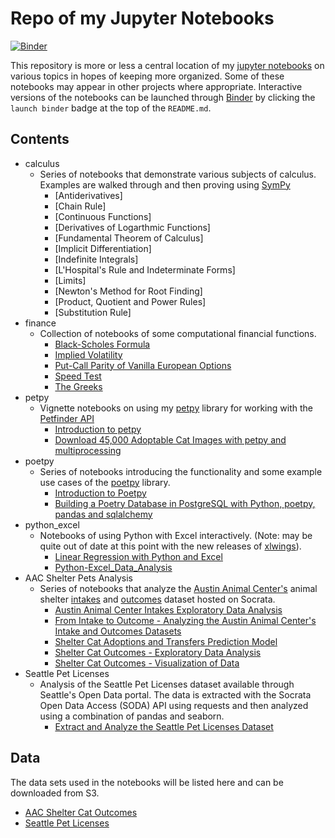 # Repo of my Jupyter Notebooks

[![Binder](https://mybinder.org/badge.svg)](https://mybinder.org/v2/gh/aschleg/IPython_Notebooks/master)

This repository is more or less a central location of my [jupyter notebooks](http://jupyter.org/) on various topics in hopes of keeping more organized. Some of these notebooks may appear in other projects where appropriate. Interactive versions of the notebooks can be launched through [Binder](https://mybinder.org/) by clicking the `launch binder` badge at the top of the `README.md`.

## Contents

* calculus
	- Series of notebooks that demonstrate various subjects of calculus. Examples are walked through and then proving using [SymPy](https://www.sympy.org/en/index.html)
		* [Antiderivatives]
		* [Chain Rule]
		* [Continuous Functions]
		* [Derivatives of Logarthmic Functions]
		* [Fundamental Theorem of Calculus]
		* [Implicit Differentiation]
		* [Indefinite Integrals]
		* [L'Hospital's Rule and Indeterminate Forms]
		* [Limits]
		* [Newton's Method for Root Finding]
		* [Product, Quotient and Power Rules]
		* [Substitution Rule]
* finance
	- Collection of notebooks of some computational financial functions.
		* [Black-Scholes Formula](https://github.com/aschleg/IPython_Notebooks/blob/master/finance/Black-Scholes%20Formula.ipynb)
		* [Implied Volatility](https://github.com/aschleg/IPython_Notebooks/blob/master/finance/Implied%20Volatility.ipynb)
		* [Put-Call Parity of Vanilla European Options](https://github.com/aschleg/IPython_Notebooks/blob/master/finance/Put-Call%20Parity%20of%20Vanilla%20European%20Options.ipynb)
		* [Speed Test](https://github.com/aschleg/IPython_Notebooks/blob/master/finance/Speed%20Test.ipynb)
		* [The Greeks](https://github.com/aschleg/IPython_Notebooks/blob/master/finance/The%20Greeks.ipynb)
* petpy
	- Vignette notebooks on using my [petpy](https://github.com/aschleg/petpy) library for working with the [Petfinder API](https://www.petfinder.com/developers/api-docs)
		* [Introduction to petpy](https://github.com/aschleg/IPython_Notebooks/blob/master/petpy/Introduction%20to%20petpy.ipynb)
		* [Download 45,000 Adoptable Cat Images with petpy and multiprocessing](https://github.com/aschleg/IPython_Notebooks/blob/master/petpy/Download%2045%2C000%20Adoptable%20Cat%20Images%20with%20petpy%20and%20multiprocessing.ipynb)
* poetpy
	- Series of notebooks introducing the functionality and some example use cases of the [poetpy](https://github.com/aschleg/poetpy) library.
		* [Introduction to Poetpy](https://github.com/aschleg/IPython_Notebooks/blob/master/poetpy/Introduction%20to%20Poetpy.ipynb)
		* [Building a Poetry Database in PostgreSQL with Python, poetpy, pandas and sqlalchemy](https://github.com/aschleg/IPython_Notebooks/blob/master/poetpy/Building%20a%20Poetry%20Database%20in%20PostgreSQL%20with%20Python%2C%20poetpy%2C%20pandas%20and%20sqlalchemy.ipynb)
* python_excel
	- Notebooks of using Python with Excel interactively. (Note: may be quite out of date at this point with the new releases of [xlwings](https://www.xlwings.org/)).
		* [Linear Regression with Python and Excel](https://github.com/aschleg/IPython_Notebooks/blob/master/python_excel/Linear%20Regression%20with%20Python%20and%20Excel.ipynb)
		* [Python-Excel_Data_Analysis](https://github.com/aschleg/IPython_Notebooks/blob/master/python_excel/Python-Excel_Data_Analysis.ipynb)
* AAC Shelter Pets Analysis
	- Series of notebooks that analyze the [Austin Animal Center's](http://www.austintexas.gov/department/aac) animal shelter [intakes](https://data.austintexas.gov/Health-and-Community-Services/Austin-Animal-Center-Intakes/wter-evkm) and [outcomes](https://data.austintexas.gov/Health-and-Community-Services/Austin-Animal-Center-Outcomes/9t4d-g238) dataset hosted on Socrata. 
		* [Austin Animal Center Intakes Exploratory Data Analysis](https://github.com/aschleg/IPython_Notebooks/blob/master/AAC%20Shelter%20Analysis/Austin%20Animal%20Center%20Intakes%20Exploratory%20Data%20Analysis.ipynb)
		* [From Intake to Outcome - Analyzing the Austin Animal Center's Intake and Outcomes Datasets](https://github.com/aschleg/IPython_Notebooks/blob/master/AAC%20Shelter%20Analysis/From%20Intake%20to%20Outcome%20-%20Analyzing%20the%20Austin%20Animal%20Center's%20Intake%20and%20Outcomes%20Datasets.ipynb)
		* [Shelter Cat Adoptions and Transfers Prediction Model](https://github.com/aschleg/IPython_Notebooks/blob/master/AAC%20Shelter%20Analysis/Shelter%20Cat%20Adoptions%20and%20Transfers%20Prediction%20Model.ipynb)
		* [Shelter Cat Outcomes - Exploratory Data Analysis](https://github.com/aschleg/IPython_Notebooks/blob/master/AAC%20Shelter%20Analysis/Shelter%20Cat%20Outcomes%20-%20Exploratory%20Data%20Analysis.ipynb)
		* [Shelter Cat Outcomes - Visualization of Data](https://github.com/aschleg/IPython_Notebooks/blob/master/AAC%20Shelter%20Analysis/Shelter%20Cat%20Outcomes%20-%20Visualization%20of%20Data.ipynb)
* Seattle Pet Licenses
	- Analysis of the Seattle Pet Licenses dataset available through Seattle's Open Data portal. The data is extracted with the Socrata Open Data Access (SODA) API using requests and then analyzed using a combination of pandas and seaborn.
		* [Extract and Analyze the Seattle Pet Licenses Dataset](https://github.com/aschleg/IPython_Notebooks/blob/master/Seattle%20Pet%20Licenses/Extract%20and%20Analyze%20the%20Seattle%20Pet%20Licenses%20Dataset.ipynb)

## Data

The data sets used in the notebooks will be listed here and can be downloaded from S3.

* [AAC Shelter Cat Outcomes](https://s3-us-west-2.amazonaws.com/animal-datasets/aac-shelter-outcomes/shelter+cats_data.tar.gz)
* [Seattle Pet Licenses](https://s3-us-west-2.amazonaws.com/animal-datasets/seattle-pet-licenses/seattle_pet_licenses.tar.gz)